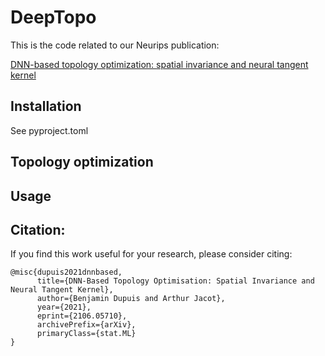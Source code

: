 # DeepTopo

This is the code related to our Neurips publication:

[DNN-based topology optimization: spatial invariance and neural tangent kernel](https://arxiv.org/abs/2106.05710)

## Installation

See pyproject.toml


## Topology optimization


## Usage




## Citation:
If you find this work useful for your research, please consider citing:

```
@misc{dupuis2021dnnbased, 
      title={DNN-Based Topology Optimisation: Spatial Invariance and Neural Tangent Kernel}, 
      author={Benjamin Dupuis and Arthur Jacot},
      year={2021},
      eprint={2106.05710},
      archivePrefix={arXiv},
      primaryClass={stat.ML}
}
```
